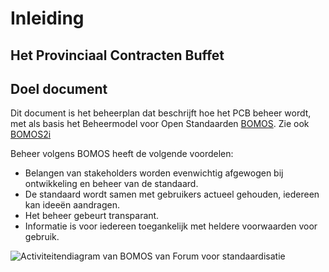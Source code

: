 # Inleiding


## Het Provinciaal Contracten Buffet


## Doel document
Dit document is het beheerplan dat beschrijft hoe het PCB beheer wordt, met als basis het Beheermodel voor Open Standaarden [BOMOS](https://www.forumstandaardisatie.nl/sites/bfs/files/proceedings/FS22-10-04%204b%20BOMOS.pdf). Zie ook [BOMOS2i](https://www.geonovum.nl/uploads/documents/BOMOS2i.pdf)

Beheer volgens BOMOS heeft de volgende voordelen:
*	Belangen van stakeholders worden evenwichtig afgewogen bij ontwikkeling en beheer van de standaard.
*	De standaard wordt samen met gebruikers actueel gehouden, iedereen kan ideeën aandragen.
*	Het beheer gebeurt transparant.
*	Informatie is voor iedereen toegankelijk met heldere voorwaarden voor gebruik.

![Activiteitendiagram van BOMOS van Forum voor standaardisatie](./hoofdstukken/media/bomos.PNG "Activiteitendiagram van Beheermodel voor Open Standaarden (BOMOS) van Forum voor standaardisatie")




